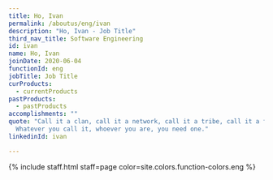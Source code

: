 ```yaml
---
title: Ho, Ivan
permalink: /aboutus/eng/ivan
description: "Ho, Ivan - Job Title"
third_nav_title: Software Engineering
id: ivan
name: Ho, Ivan
joinDate: 2020-06-04
functionId: eng
jobTitle: Job Title
curProducts:
  - currentProducts
pastProducts:
  - pastProducts
accomplishments: ""
quote: "Call it a clan, call it a network, call it a tribe, call it a family:
  Whatever you call it, whoever you are, you need one."
linkedinId: ivan

---
```


{% include staff.html staff=page color=site.colors.function-colors.eng %}
